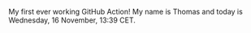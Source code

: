 My first ever working GitHub Action!
My name is Thomas and today is Wednesday, 16 November, 13:39 CET. 
